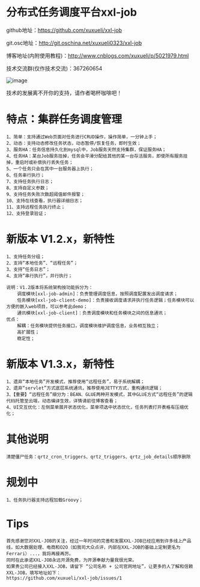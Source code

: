 # 分布式任务调度平台xxl-job
github地址：https://github.com/xuxueli/xxl-job

git.osc地址：http://git.oschina.net/xuxueli0323/xxl-job

博客地址(内附使用教程)：http://www.cnblogs.com/xuxueli/p/5021979.html

技术交流群(仅作技术交流)：367260654

![image](http://images2015.cnblogs.com/blog/554415/201605/554415-20160513183306234-1939652116.png)

技术的发展离不开你的支持，请作者喝杯咖啡吧！
	
# 特点：集群任务调度管理
	1、简单：支持通过Web页面对任务进行CRUD操作，操作简单，一分钟上手；
	2、动态：支持动态修改任务状态，动态暂停/恢复任务，即时生效；
	3、服务HA：任务信息持久化到mysql中，Job服务天然支持集群，保证服务HA；
	4、任务HA：某台Job服务挂掉，任务会平滑分配给其他的某一台存活服务，即使所有服务挂掉，重启时或补偿执行丢失任务；
	5、一个任务只会在其中一台服务器上执行；
	6、任务串行执行；
	7、支持任务执行日志；
	8、支持自定义参数；
	9、支持任务失败次数超阈值邮件报警；
	10、支持在线查看，执行器详细日志；
	11、支持远程任务执行终止；
	12、支持登录验证；

# 新版本 V1.2.x，新特性
	1、支持任务分组；
	2、支持“本地任务”、“远程任务”；
	3、支持“任务日志”；
	4、支持“串行执行”，并行执行；
	
	说明：V1.2版本将系统架构按功能拆分为：
		调度模块[xxl-job-admin]：负责管理调度信息，按照调度配置发出调度请求；
		任务模块[xxl-job-client-demo]：负责接收调度请求并执行任务逻辑；任务模块可以方便的嵌入web项目，可以参考此demo；
		通讯模块[xxl-job-client]：负责调度模块和任务模块之间的信息通讯；
	优点：
		解耦：任务模块提供任务接口，调度模块维护调度信息，业务相互独立；
		高扩展性；
		稳定性；

# 新版本 V1.3.x，新特性
	1、遗弃“本地任务”开发模式，推荐使用“远程任务”，易于系统解耦；
	2、遗弃“servlet”方式底层系统通讯，推荐使用JETTY方式，重构通讯逻辑；
	3、【重要】“远程任务”细分为：BEAN、GLUE两种开发模式，其中GLUE方式“远程任务”的逻辑代码托管至云端，动态编译生效，详情请前往博客查看；
	4、UI交互优化：左侧菜单展开状态优化，菜单项选中状态优化，任务列表打开表格有压缩优化；
		
	
# 其他说明
	清楚僵尸任务：qrtz_cron_triggers、qrtz_triggers、qrtz_job_details顺序删除

# 规划中
	1、任务执行器支持远程加载Groovy；
	
# Tips
	首先感谢您对XXL-JOB的关注，经过一年时间的完善和发展XXL-JOB已经应用到许多线上产品线，如大数据处理、电商和O2O（如我司大众点评，内部在XXL-JOB的基础上定制更名为Ferrari）...，我将再接再厉。
	同时在此承诺XXL-JOB永远开源免费，为开源奉献力量我很光荣。
	如果贵公司已经接入XXL-JOB，请留下 “公司名称 + 公司官网地址”，让更多的人了解和信赖XXL-JOB，填写地址如下：
	https://github.com/xuxueli/xxl-job/issues/1